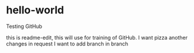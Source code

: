 # hello-world
Testing GitHub

this is readme-edit, this will use for training of GitHub.
I want pizza
 another changes in request
I want to add branch in branch
